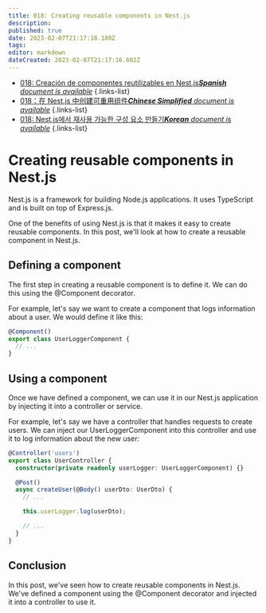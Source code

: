 ```yaml
---
title: 018: Creating reusable components in Nest.js
description: 
published: true
date: 2023-02-07T21:17:18.180Z
tags: 
editor: markdown
dateCreated: 2023-02-07T21:17:16.602Z
---
```


- [018: Creación de componentes reutilizables en Nest.js***Spanish** document is available*](/es/Knowledge-base/Nest-js/Learning/018-creating-reusable-components-in-nest-js)
{.links-list}
- [018：在 Nest.js 中创建可重用组件***Chinese Simplified** document is available*](/zh/Knowledge-base/Nest-js/Learning/018-creating-reusable-components-in-nest-js)
{.links-list}
- [018: Nest.js에서 재사용 가능한 구성 요소 만들기***Korean** document is available*](/ko/Knowledge-base/Nest-js/Learning/018-creating-reusable-components-in-nest-js)
{.links-list}


# Creating reusable components in Nest.js

Nest.js is a framework for building Node.js applications. It uses TypeScript and is built on top of Express.js.

One of the benefits of using Nest.js is that it makes it easy to create reusable components. In this post, we'll look at how to create a reusable component in Nest.js.

## Defining a component

The first step in creating a reusable component is to define it. We can do this using the @Component decorator.

For example, let's say we want to create a component that logs information about a user. We would define it like this:

```typescript
@Component()
export class UserLoggerComponent {
  // ...
}
```

## Using a component

Once we have defined a component, we can use it in our Nest.js application by injecting it into a controller or service.

For example, let's say we have a controller that handles requests to create users. We can inject our UserLoggerComponent into this controller and use it to log information about the new user:

```typescript
@Controller('users')
export class UserController {
  constructor(private readonly userLogger: UserLoggerComponent) {}

  @Post()
  async createUser(@Body() userDto: UserDto) {
    // ...

    this.userLogger.log(userDto);

    // ...
  }
}
```

## Conclusion

In this post, we've seen how to create reusable components in Nest.js. We've defined a component using the @Component decorator and injected it into a controller to use it.